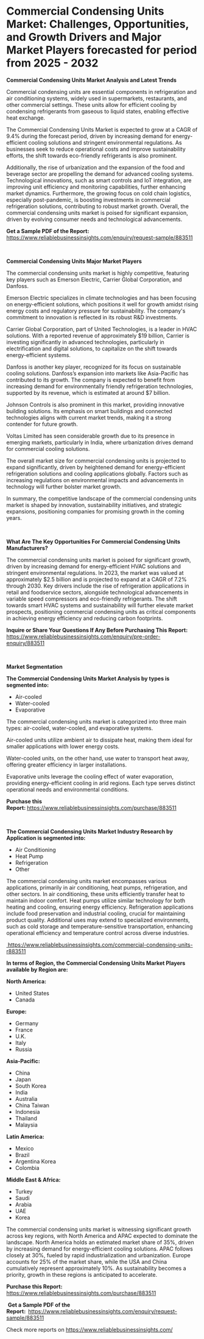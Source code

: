 <p><h1>Commercial Condensing Units Market: Challenges, Opportunities, and Growth Drivers and Major Market Players forecasted for period from 2025 - 2032</h1></p><p><strong>Commercial Condensing Units Market Analysis and Latest Trends</strong></p>
<p><p>Commercial condensing units are essential components in refrigeration and air conditioning systems, widely used in supermarkets, restaurants, and other commercial settings. These units allow for efficient cooling by condensing refrigerants from gaseous to liquid states, enabling effective heat exchange. </p><p>The Commercial Condensing Units Market is expected to grow at a CAGR of 9.4% during the forecast period, driven by increasing demand for energy-efficient cooling solutions and stringent environmental regulations. As businesses seek to reduce operational costs and improve sustainability efforts, the shift towards eco-friendly refrigerants is also prominent. </p><p>Additionally, the rise of urbanization and the expansion of the food and beverage sector are propelling the demand for advanced cooling systems. Technological innovations, such as smart controls and IoT integration, are improving unit efficiency and monitoring capabilities, further enhancing market dynamics. Furthermore, the growing focus on cold chain logistics, especially post-pandemic, is boosting investments in commercial refrigeration solutions, contributing to robust market growth. Overall, the commercial condensing units market is poised for significant expansion, driven by evolving consumer needs and technological advancements.</p></p>
<p><strong>Get a Sample PDF of the Report:&nbsp;</strong> <a href="https://www.reliablebusinessinsights.com/enquiry/request-sample/883511?utm_campaign=3116&utm_medium=2&utm_source=Github&utm_content=ia&utm_term=10042025&utm_id=commercial-condensing-units">https://www.reliablebusinessinsights.com/enquiry/request-sample/883511</a></p>
<p>&nbsp;</p>
<p><strong>Commercial Condensing Units Major Market Players</strong></p>
<p><p>The commercial condensing units market is highly competitive, featuring key players such as Emerson Electric, Carrier Global Corporation, and Danfoss. </p><p>Emerson Electric specializes in climate technologies and has been focusing on energy-efficient solutions, which positions it well for growth amidst rising energy costs and regulatory pressure for sustainability. The company's commitment to innovation is reflected in its robust R&D investments.</p><p>Carrier Global Corporation, part of United Technologies, is a leader in HVAC solutions. With a reported revenue of approximately $19 billion, Carrier is investing significantly in advanced technologies, particularly in electrification and digital solutions, to capitalize on the shift towards energy-efficient systems.</p><p>Danfoss is another key player, recognized for its focus on sustainable cooling solutions. Danfoss’s expansion into markets like Asia-Pacific has contributed to its growth. The company is expected to benefit from increasing demand for environmentally friendly refrigeration technologies, supported by its revenue, which is estimated at around $7 billion.</p><p>Johnson Controls is also prominent in this market, providing innovative building solutions. Its emphasis on smart buildings and connected technologies aligns with current market trends, making it a strong contender for future growth.</p><p>Voltas Limited has seen considerable growth due to its presence in emerging markets, particularly in India, where urbanization drives demand for commercial cooling solutions. </p><p>The overall market size for commercial condensing units is projected to expand significantly, driven by heightened demand for energy-efficient refrigeration solutions and cooling applications globally. Factors such as increasing regulations on environmental impacts and advancements in technology will further bolster market growth.</p><p>In summary, the competitive landscape of the commercial condensing units market is shaped by innovation, sustainability initiatives, and strategic expansions, positioning companies for promising growth in the coming years.</p></p>
<p>&nbsp;</p>
<p><strong>What Are The Key Opportunities For Commercial Condensing Units Manufacturers?</strong></p>
<p><p>The commercial condensing units market is poised for significant growth, driven by increasing demand for energy-efficient HVAC solutions and stringent environmental regulations. In 2023, the market was valued at approximately $2.5 billion and is projected to expand at a CAGR of 7.2% through 2030. Key drivers include the rise of refrigeration applications in retail and foodservice sectors, alongside technological advancements in variable speed compressors and eco-friendly refrigerants. The shift towards smart HVAC systems and sustainability will further elevate market prospects, positioning commercial condensing units as critical components in achieving energy efficiency and reducing carbon footprints.</p></p>
<p><strong>Inquire or Share Your Questions If Any Before Purchasing This Report:</strong> <a href="https://www.reliablebusinessinsights.com/enquiry/pre-order-enquiry/883511?utm_campaign=3116&utm_medium=2&utm_source=Github&utm_content=ia&utm_term=10042025&utm_id=commercial-condensing-units">https://www.reliablebusinessinsights.com/enquiry/pre-order-enquiry/883511</a></p>
<p>&nbsp;</p>
<p><strong>Market Segmentation</strong></p>
<p><strong>The Commercial Condensing Units Market Analysis by types is segmented into:</strong></p>
<p><ul><li>Air-cooled</li><li>Water-cooled</li><li>Evaporative</li></ul></p>
<p><p>The commercial condensing units market is categorized into three main types: air-cooled, water-cooled, and evaporative systems. </p><p>Air-cooled units utilize ambient air to dissipate heat, making them ideal for smaller applications with lower energy costs. </p><p>Water-cooled units, on the other hand, use water to transport heat away, offering greater efficiency in larger installations. </p><p>Evaporative units leverage the cooling effect of water evaporation, providing energy-efficient cooling in arid regions. Each type serves distinct operational needs and environmental conditions.</p></p>
<p><strong>Purchase this Report:&nbsp;</strong><a href="https://www.reliablebusinessinsights.com/purchase/883511?utm_campaign=3116&utm_medium=2&utm_source=Github&utm_content=ia&utm_term=10042025&utm_id=commercial-condensing-units">https://www.reliablebusinessinsights.com/purchase/883511</a></p>
<p>&nbsp;</p>
<p><strong>The Commercial Condensing Units Market Industry Research by Application is segmented into:</strong></p>
<p><ul><li>Air Conditioning</li><li>Heat Pump</li><li>Refrigeration</li><li>Other</li></ul></p>
<p><p>The commercial condensing units market encompasses various applications, primarily in air conditioning, heat pumps, refrigeration, and other sectors. In air conditioning, these units efficiently transfer heat to maintain indoor comfort. Heat pumps utilize similar technology for both heating and cooling, ensuring energy efficiency. Refrigeration applications include food preservation and industrial cooling, crucial for maintaining product quality. Additional uses may extend to specialized environments, such as cold storage and temperature-sensitive transportation, enhancing operational efficiency and temperature control across diverse industries.</p></p>
<p><a href="https://www.reliablebusinessinsights.com/commercial-condensing-units-r883511?utm_campaign=3116&utm_medium=2&utm_source=Github&utm_content=ia&utm_term=10042025&utm_id=commercial-condensing-units">&nbsp;https://www.reliablebusinessinsights.com/commercial-condensing-units-r883511</a></p>
<p><strong>In terms of Region, the Commercial Condensing Units Market Players available by Region are:</strong></p>
<p>
    <p> <strong> North America: </strong>
        <ul>
            <li>United States</li>
            <li>Canada</li>
        </ul>
        </p> 
    <p> <strong> Europe: </strong>
        <ul>
            <li>Germany</li>
            <li>France</li>
            <li>U.K.</li>
            <li>Italy</li>
            <li>Russia</li>
        </ul>
        </p> 
    <p> <strong> Asia-Pacific: </strong>
        <ul>
            <li>China</li>
            <li>Japan</li>
            <li>South Korea</li>
            <li>India</li>
            <li>Australia</li>
            <li>China Taiwan</li>
            <li>Indonesia</li>
            <li>Thailand</li>
            <li>Malaysia</li>
        </ul>
        </p> 
    <p> <strong> Latin America: </strong>
        <ul>
            <li>Mexico</li>
            <li>Brazil</li>
            <li>Argentina Korea</li>
            <li>Colombia</li>
        </ul>
        </p> 
    <p> <strong> Middle East & Africa: </strong>
        <ul>
            <li>Turkey</li>
            <li>Saudi</li>
            <li>Arabia</li>
            <li>UAE</li>
            <li>Korea</li>
        </ul>
    </p>
    </p>
<p><p>The commercial condensing units market is witnessing significant growth across key regions, with North America and APAC expected to dominate the landscape. North America holds an estimated market share of 35%, driven by increasing demand for energy-efficient cooling solutions. APAC follows closely at 30%, fueled by rapid industrialization and urbanization. Europe accounts for 25% of the market share, while the USA and China cumulatively represent approximately 10%. As sustainability becomes a priority, growth in these regions is anticipated to accelerate.</p></p>
<p><strong>Purchase this Report: </strong><a href="https://www.reliablebusinessinsights.com/purchase/883511?utm_campaign=3116&utm_medium=2&utm_source=Github&utm_content=ia&utm_term=10042025&utm_id=commercial-condensing-units">https://www.reliablebusinessinsights.com/purchase/883511</a></p>
<p>&nbsp;<strong>Get a Sample PDF of the Report:&nbsp;&nbsp;</strong><a href="https://www.reliablebusinessinsights.com/enquiry/request-sample/883511?utm_campaign=3116&utm_medium=2&utm_source=Github&utm_content=ia&utm_term=10042025&utm_id=commercial-condensing-units">https://www.reliablebusinessinsights.com/enquiry/request-sample/883511</a></p>
<p><strong></strong></p>
<p>Check more reports on <a href="https://www.reliablebusinessinsights.com/?utm_campaign=3116&utm_medium=2&utm_source=Github&utm_content=ia&utm_term=10042025&utm_id=commercial-condensing-units">https://www.reliablebusinessinsights.com/</a></p>